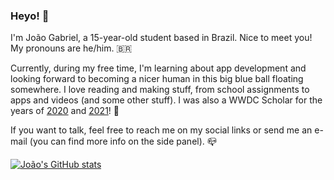 ### Heyo! 👋

I'm João Gabriel, a 15-year-old student based in Brazil. Nice to meet you! My pronouns are he/him. 🇧🇷

Currently, during my free time, I'm learning about app development and looking forward to becoming a nicer human in this big blue ball floating somewhere. I love reading and making stuff, from school assignments to apps and videos (and some other stuff). I was also a WWDC Scholar for the years of [2020](https://github.com/joogps/WWDC-2020) and [2021](https://github.com/joogps/WWDC-2021)! 🏅

If you want to talk, feel free to reach me on my social links or send me an e-mail (you can find more info on the side panel). 📪

[![João's GitHub stats](https://github-readme-stats.vercel.app/api?username=joogps&show_icons=true&theme=algolia)](https://github.com/anuraghazra/github-readme-stats)
